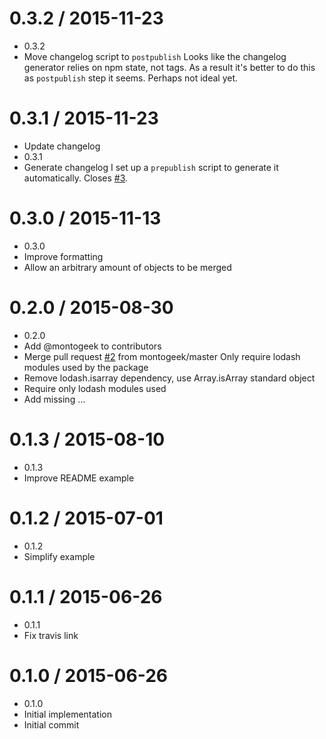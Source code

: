 0.3.2 / 2015-11-23
==================

  * 0.3.2
  * Move changelog script to `postpublish`
    Looks like the changelog generator relies on npm state, not tags. As a
    result it's better to do this as `postpublish` step it seems. Perhaps
    not ideal yet.

0.3.1 / 2015-11-23
==================

  * Update changelog
  * 0.3.1
  * Generate changelog
    I set up a `prepublish` script to generate it automatically.
    Closes [#3](https://github.com/survivejs/webpack-merge/issues/3).

0.3.0 / 2015-11-13
==================

  * 0.3.0
  * Improve formatting
  * Allow an arbitrary amount of objects to be merged

0.2.0 / 2015-08-30
==================

  * 0.2.0
  * Add @montogeek to contributors
  * Merge pull request [#2](https://github.com/survivejs/webpack-merge/issues/2) from montogeek/master
    Only require lodash modules used by the package
  * Remove lodash.isarray dependency, use Array.isArray standard object
  * Require only lodash modules used
  * Add missing ...

0.1.3 / 2015-08-10
==================

  * 0.1.3
  * Improve README example

0.1.2 / 2015-07-01
==================

  * 0.1.2
  * Simplify example

0.1.1 / 2015-06-26
==================

  * 0.1.1
  * Fix travis link

0.1.0 / 2015-06-26
==================

  * 0.1.0
  * Initial implementation
  * Initial commit
